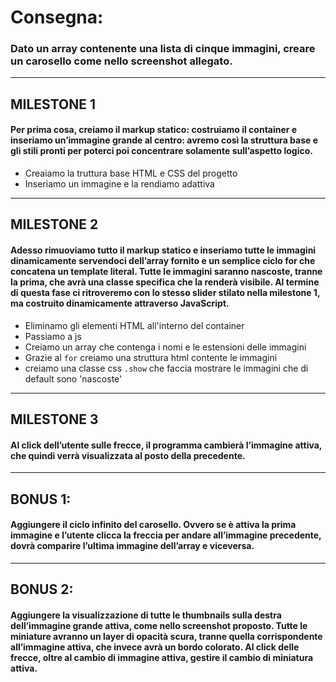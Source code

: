 # Consegna:
### Dato un array contenente una lista di cinque immagini, creare un carosello come nello screenshot allegato.



----------------------

## MILESTONE 1
#### Per prima cosa, creiamo il markup statico: costruiamo il container e inseriamo un’immagine grande al centro: avremo così la struttura base e gli stili pronti per poterci poi concentrare solamente sull’aspetto logico.

- Creaiamo la truttura base HTML e CSS del progetto
- Inseriamo un immagine e la rendiamo adattiva

----------------------

## MILESTONE 2
#### Adesso rimuoviamo tutto il markup statico e inseriamo tutte le immagini dinamicamente servendoci dell’array fornito e un semplice ciclo for che concatena un template literal. Tutte le immagini saranno nascoste, tranne la prima, che avrà una classe specifica che la renderà visibile. Al termine di questa fase ci ritroveremo con lo stesso slider stilato nella milestone 1, ma costruito dinamicamente attraverso JavaScript.

- Eliminamo gli elementi HTML all'interno del container 
- Passiamo a js
- Creiamo un array che contenga i nomi e le estensioni delle immagini
- Grazie al ``` for ``` creiamo una struttura html contente le immagini
- creiamo una classe css ``` .show ``` che faccia mostrare le immagini che di default sono 'nascoste'

-----------------------

## MILESTONE 3
#### Al click dell’utente sulle frecce, il programma cambierà l’immagine attiva, che quindi verrà visualizzata al posto della precedente.



--------------------------

## BONUS 1:
#### Aggiungere il ciclo infinito del carosello. Ovvero se è attiva la prima immagine e l’utente clicca la freccia per andare all’immagine precedente, dovrà comparire l’ultima immagine dell’array e viceversa.



-------------------------

## BONUS 2:
#### Aggiungere la visualizzazione di tutte le thumbnails sulla destra dell’immagine grande attiva, come nello screenshot proposto. Tutte le miniature avranno un layer di opacità scura, tranne quella corrispondente all’immagine attiva, che invece avrà un bordo colorato. Al click delle frecce, oltre al cambio di immagine attiva, gestire il cambio di miniatura attiva.